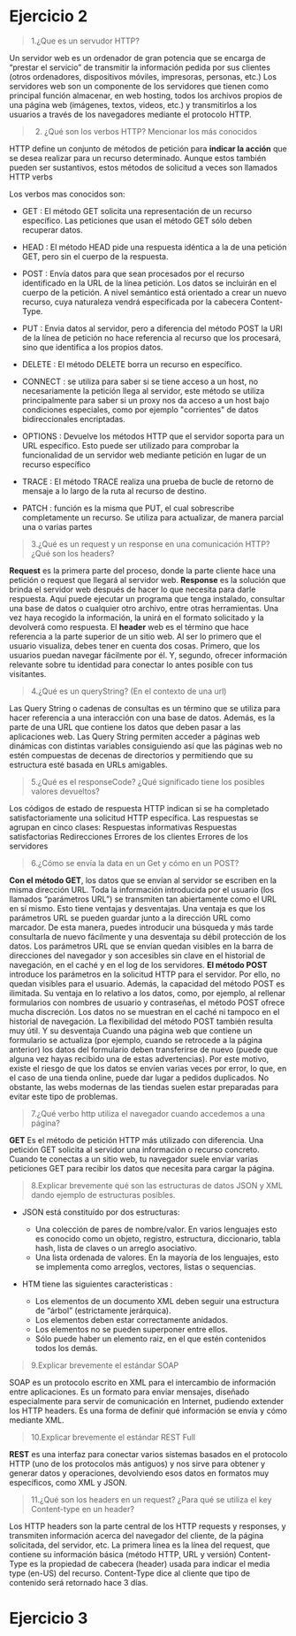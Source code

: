  # Ejercicio 2 # 
>1.¿Que es un servudor HTTP?

Un servidor web es un ordenador de gran potencia que se encarga de “prestar el servicio” de transmitir la información pedida por sus clientes (otros ordenadores, dispositivos móviles, impresoras, personas, etc.) 
Los servidores web son un componente de los servidores que tienen como principal función almacenar, en web hosting, todos los archivos propios de una página web (imágenes, textos, videos, etc.) y transmitirlos a los usuarios a través de los navegadores mediante el protocolo HTTP.

>2.	¿Qué son los verbos HTTP? Mencionar los más conocidos

HTTP define un conjunto de métodos de petición para **indicar la acción** que se desea realizar para un recurso determinado. Aunque estos también pueden ser sustantivos, estos métodos de solicitud a veces son llamados HTTP verbs

Los verbos mas conocidos son:

- GET :
El método GET solicita una representación de un recurso específico. Las peticiones que usan el método GET sólo deben recuperar datos.

- HEAD :
El método HEAD pide una respuesta idéntica a la de una petición GET, pero sin el cuerpo de la respuesta.

- POST :
Envía datos para que sean procesados por el recurso identificado en la URL de la línea petición. Los datos se incluirán en el cuerpo de la petición. A nivel semántico está orientado a crear un nuevo recurso, cuya naturaleza vendrá especificada por la cabecera Content-Type.

- PUT :
Envia datos al servidor, pero a diferencia del método POST la URI de la línea de petición no hace referencia al recurso que los procesará, sino que identifica a los propios datos.

- DELETE :
El método DELETE borra un recurso en específico.

- CONNECT :
se utiliza para saber si se tiene acceso a un host, no necesariamente la petición llega al servidor, este método se utiliza principalmente para saber si un proxy nos da acceso a un host bajo condiciones especiales, como por ejemplo "corrientes" de datos bidireccionales encriptadas.

- OPTIONS :
Devuelve los métodos HTTP que el servidor soporta para un URL específico. Esto puede ser utilizado para comprobar la funcionalidad de un servidor web mediante petición en lugar de un recurso específico

- TRACE :
El método TRACE realiza una prueba de bucle de retorno de mensaje a lo largo de la ruta al recurso de destino.

- PATCH :
función es la misma que PUT, el cual sobrescribe completamente un recurso. Se utiliza para actualizar, de manera parcial una o varias partes

>3.¿Qué es un request y un response en una comunicación HTTP? ¿Qué son los headers? 

**Request** es la primera parte del proceso, donde la parte cliente hace una petición o request que llegará al servidor web. **Response** es la solución que brinda el servidor web después de hacer lo que necesita para darle respuesta. Aquí puede ejecutar un programa que tenga instalado, consultar una base de datos o cualquier otro archivo, entre otras herramientas. Una vez haya recogido la información, la unirá en el formato solicitado y la devolverá como respuesta. El **header** web es el término que hace referencia a la parte superior de un sitio web. Al ser lo primero que el usuario visualiza, debes tener en cuenta dos cosas. Primero, que los usuarios puedan navegar fácilmente por él. Y, segundo, ofrecer información relevante sobre tu identidad para conectar lo antes posible con tus visitantes.

>4.¿Qué es un queryString? (En el contexto de una url)

Las Query String o cadenas de consultas es un término que se utiliza para hacer referencia a una interacción con una base de datos. Además, es la parte de una URL que contiene los datos que deben pasar a las aplicaciones web. Las Query String permiten acceder a páginas web dinámicas con distintas variables consiguiendo así que las páginas web no estén compuestas de decenas de directorios y permitiendo que su estructura esté basada en URLs amigables.

>5.¿Qué es el responseCode? ¿Qué significado tiene los posibles valores devueltos?

Los códigos de estado de respuesta HTTP indican si se ha completado satisfactoriamente una solicitud HTTP específica. Las respuestas se agrupan en cinco clases: 
Respuestas informativas
Respuestas satisfactorias
Redirecciones 
Errores de los clientes 
Errores de los servidores

>6.¿Cómo se envía la data en un Get y cómo en un POST? 

**Con el método GET**, los datos que se envían al servidor se escriben en la misma dirección URL. Toda la información introducida por el usuario (los llamados “parámetros URL”) se transmiten tan abiertamente como el URL en sí mismo. Esto tiene ventajas y desventajas. Una ventaja es que los parámetros URL se pueden guardar junto a la dirección URL como marcador. De esta manera, puedes introducir una búsqueda y más tarde consultarla de nuevo fácilmente y una desventaja su débil protección de los datos. Los parámetros URL que se envían quedan visibles en la barra de direcciones del navegador y son accesibles sin clave en el historial de navegación, en el caché y en el log de los servidores.
**El método POST** introduce los parámetros en la solicitud HTTP para el servidor. Por ello, no quedan visibles para el usuario. Además, la capacidad del método POST es ilimitada. Su ventaja en lo relativo a los datos, como, por ejemplo, al rellenar formularios con nombres de usuario y contraseñas, el método POST ofrece mucha discreción. Los datos no se muestran en el caché ni tampoco en el historial de navegación. La flexibilidad del método POST también resulta muy útil. Y su desventaja Cuando una página web que contiene un formulario se actualiza (por ejemplo, cuando se retrocede a la página anterior) los datos del formulario deben transferirse de nuevo (puede que alguna vez hayas recibido una de estas advertencias). Por este motivo, existe el riesgo de que los datos se envíen varias veces por error, lo que, en el caso de una tienda online, puede dar lugar a pedidos duplicados. No obstante, las webs modernas de las tiendas suelen estar preparadas para evitar este tipo de problemas.

>7.¿Qué verbo http utiliza el navegador cuando accedemos a una página?


**GET** Es el método de petición HTTP más utilizado con diferencia. Una petición GET solicita al servidor una información o recurso concreto. Cuando te conectas a un sitio web, tu navegador suele enviar varias peticiones GET para recibir los datos que necesita para cargar la página.

>8.Explicar brevemente qué son las estructuras de datos JSON y XML dando ejemplo de estructuras posibles.

- JSON está constituído por dos estructuras:

  - Una colección de pares de nombre/valor. En varios lenguajes esto es conocido como un objeto, registro, estructura, diccionario, tabla hash, lista de claves o un arreglo asociativo.
  - Una lista ordenada de valores. En la mayoría de los lenguajes, esto se implementa como arreglos, vectores, listas o sequencias.
 
- HTM tiene las siguientes caracteristicas :
  
  - Los elementos de un documento XML deben seguir una estructura de “árbol” (estrictamente jerárquica).
  - Los elementos deben estar correctamente anidados.
  - Los elementos no se pueden superponer entre ellos.
  - Sólo puede haber un elemento raiz, en el que estén contenidos todos los demás.

>9.Explicar brevemente el estándar SOAP

SOAP es un protocolo escrito en XML para el intercambio de información entre aplicaciones. Es un formato para enviar mensajes, diseñado especialmente para servir de comunicación en Internet, pudiendo extender los HTTP headers. Es una forma de definir qué información se envía y cómo mediante XML.

>10.Explicar brevemente el estándar REST Full

**REST** es una interfaz para conectar varios sistemas basados en el protocolo HTTP (uno de los protocolos más antiguos) y nos sirve para obtener y generar datos y operaciones, devolviendo esos datos en formatos muy específicos, como XML y JSON.

>11.¿Qué son los headers en un request? ¿Para qué se utiliza el key Content-type en un header?

Los HTTP headers son la parte central de los HTTP requests y responses, y transmiten información acerca del navegador del cliente, de la página solicitada, del servidor, etc. La primera línea es la línea del request, que contiene su información básica (método HTTP, URL y versión)
Content-Type es la propiedad de cabecera (header) usada para indicar el media type (en-US) del recurso. Content-Type dice al cliente que tipo de contenido será retornado hace 3 días.

# Ejercicio 3 #






























